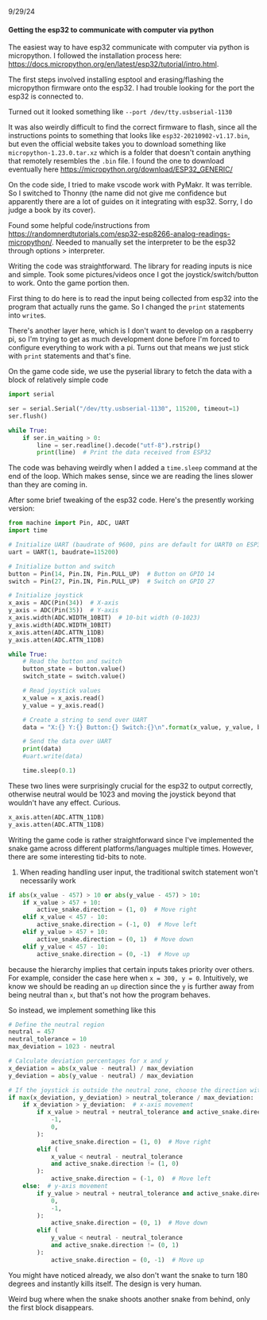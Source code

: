 9/29/24

#### Getting the esp32 to communicate with computer via python

The easiest way to have esp32 communicate with computer via python is micropython.
I followed the installation process here: https://docs.micropython.org/en/latest/esp32/tutorial/intro.html.

The first steps involved installing esptool and erasing/flashing the micropython firmware onto the esp32.
I had trouble looking for the port the esp32 is connected to.

Turned out it looked something like `--port /dev/tty.usbserial-1130`

It was also weirdly difficult to find the correct firmware to flash, since all the instructions points to something that looks like `esp32-20210902-v1.17.bin`, but even the official website takes you to download something like `micropython-1.23.0.tar.xz` which is a folder that doesn't contain anything that remotely resembles the `.bin` file. I found the one to download eventually here https://micropython.org/download/ESP32_GENERIC/

On the code side, I tried to make vscode work with PyMakr. It was terrible. So I switched to Thonny (the name did not give me confidence but apparently there are a lot of guides on it integrating with esp32. Sorry, I do judge a book by its cover).

Found some helpful code/instructions from https://randomnerdtutorials.com/esp32-esp8266-analog-readings-micropython/. Needed to manually set the interpreter to be the esp32 through options > interpreter.

Writing the code was straightforward. The library for reading inputs is nice and simple. Took some pictures/videos once I got the joystick/switch/button to work. Onto the game portion then.

First thing to do here is to read the input being collected from esp32 into the program that actually runs the game. So I changed the `print` statements into `write`s.

There's another layer here, which is I don't want to develop on a raspberry pi, so I'm trying to get as much development done before I'm forced to configure everything to work with a pi. Turns out that means we just stick with `print` statements and that's fine.

On the game code side, we use the pyserial library to fetch the data with a block of relatively simple code

```python
import serial

ser = serial.Serial("/dev/tty.usbserial-1130", 115200, timeout=1)
ser.flush()

while True:
    if ser.in_waiting > 0:
        line = ser.readline().decode("utf-8").rstrip()
        print(line)  # Print the data received from ESP32
```

The code was behaving weirdly when I added a `time.sleep` command at the end of the loop. Which makes sense, since we are reading the lines slower than they are coming in.

After some brief tweaking of the esp32 code. Here's the presently working version:

```python
from machine import Pin, ADC, UART
import time

# Initialize UART (baudrate of 9600, pins are default for UART0 on ESP32)
uart = UART(1, baudrate=115200)

# Initialize button and switch
button = Pin(14, Pin.IN, Pin.PULL_UP)  # Button on GPIO 14
switch = Pin(27, Pin.IN, Pin.PULL_UP)  # Switch on GPIO 27

# Initialize joystick
x_axis = ADC(Pin(34))  # X-axis
y_axis = ADC(Pin(35))  # Y-axis
x_axis.width(ADC.WIDTH_10BIT)  # 10-bit width (0-1023)
y_axis.width(ADC.WIDTH_10BIT)
x_axis.atten(ADC.ATTN_11DB)
y_axis.atten(ADC.ATTN_11DB)

while True:
    # Read the button and switch
    button_state = button.value()
    switch_state = switch.value()

    # Read joystick values
    x_value = x_axis.read()
    y_value = y_axis.read()

    # Create a string to send over UART
    data = "X:{} Y:{} Button:{} Switch:{}\n".format(x_value, y_value, button_state, switch_state)

    # Send the data over UART
    print(data)
    #uart.write(data)

    time.sleep(0.1)
```

These two lines were surprisingly crucial for the esp32 to output correctly, otherwise neutral would be 1023 and moving the joystick beyond that wouldn't have any effect. Curious.

```python
x_axis.atten(ADC.ATTN_11DB)
y_axis.atten(ADC.ATTN_11DB)
```

Writing the game code is rather straightforward since I've implemented the snake game across different platforms/languages multiple times. However, there are some interesting tid-bits to note.

1. When reading handling user input, the traditional switch statement won't necessarily work

```python
if abs(x_value - 457) > 10 or abs(y_value - 457) > 10:
    if x_value > 457 + 10:
        active_snake.direction = (1, 0)  # Move right
    elif x_value < 457 - 10:
        active_snake.direction = (-1, 0)  # Move left
    elif y_value > 457 + 10:
        active_snake.direction = (0, 1)  # Move down
    elif y_value < 457 - 10:
        active_snake.direction = (0, -1)  # Move up
```

because the hierarchy implies that certain inputs takes priority over others. For example, consider the case here when `x = 300, y = 0`. Intuitively, we know we should be reading an `up` direction since the `y` is further away from being neutral than `x`, but that's not how the program behaves.

So instead, we implement something like this

```python
# Define the neutral region
neutral = 457
neutral_tolerance = 10
max_deviation = 1023 - neutral

# Calculate deviation percentages for x and y
x_deviation = abs(x_value - neutral) / max_deviation
y_deviation = abs(y_value - neutral) / max_deviation

# If the joystick is outside the neutral zone, choose the direction with greater deviation
if max(x_deviation, y_deviation) > neutral_tolerance / max_deviation:
    if x_deviation > y_deviation:  # x-axis movement
        if x_value > neutral + neutral_tolerance and active_snake.direction != (
            -1,
            0,
        ):
            active_snake.direction = (1, 0)  # Move right
        elif (
            x_value < neutral - neutral_tolerance
            and active_snake.direction != (1, 0)
        ):
            active_snake.direction = (-1, 0)  # Move left
    else:  # y-axis movement
        if y_value > neutral + neutral_tolerance and active_snake.direction != (
            0,
            -1,
        ):
            active_snake.direction = (0, 1)  # Move down
        elif (
            y_value < neutral - neutral_tolerance
            and active_snake.direction != (0, 1)
        ):
            active_snake.direction = (0, -1)  # Move up
```

You might have noticed already, we also don't want the snake to turn 180 degrees and instantly kills itself. The design is very human.

Weird bug where when the snake shoots another snake from behind, only the first block disappears.